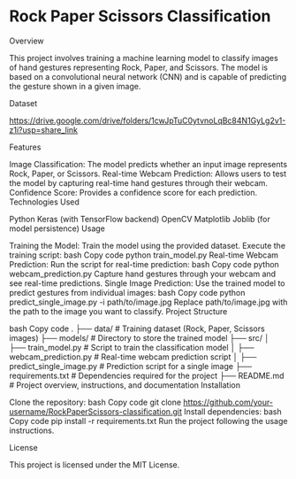 # Rock Paper Scissors Classification

Overview

This project involves training a machine learning model to classify images of hand gestures representing Rock, Paper, and Scissors. The model is based on a convolutional neural network (CNN) and is capable of predicting the gesture shown in a given image.

Dataset

https://drive.google.com/drive/folders/1cwJpTuC0ytvnoLqBc84N1GyLg2v1-z1i?usp=share_link

Features

Image Classification: The model predicts whether an input image represents Rock, Paper, or Scissors.
Real-time Webcam Prediction: Allows users to test the model by capturing real-time hand gestures through their webcam.
Confidence Score: Provides a confidence score for each prediction.
Technologies Used

Python
Keras (with TensorFlow backend)
OpenCV
Matplotlib
Joblib (for model persistence)
Usage

Training the Model:
Train the model using the provided dataset.
Execute the training script:
bash
Copy code
python train_model.py
Real-time Webcam Prediction:
Run the script for real-time prediction:
bash
Copy code
python webcam_prediction.py
Capture hand gestures through your webcam and see real-time predictions.
Single Image Prediction:
Use the trained model to predict gestures from individual images:
bash
Copy code
python predict_single_image.py -i path/to/image.jpg
Replace path/to/image.jpg with the path to the image you want to classify.
Project Structure

bash
Copy code
.
├── data/               # Training dataset (Rock, Paper, Scissors images)
├── models/             # Directory to store the trained model
├── src/
│   ├── train_model.py  # Script to train the classification model
│   ├── webcam_prediction.py  # Real-time webcam prediction script
│   ├── predict_single_image.py  # Prediction script for a single image
├── requirements.txt    # Dependencies required for the project
├── README.md           # Project overview, instructions, and documentation
Installation

Clone the repository:
bash
Copy code
git clone https://github.com/your-username/RockPaperScissors-classification.git
Install dependencies:
bash
Copy code
pip install -r requirements.txt
Run the project following the usage instructions.

License

This project is licensed under the MIT License.

